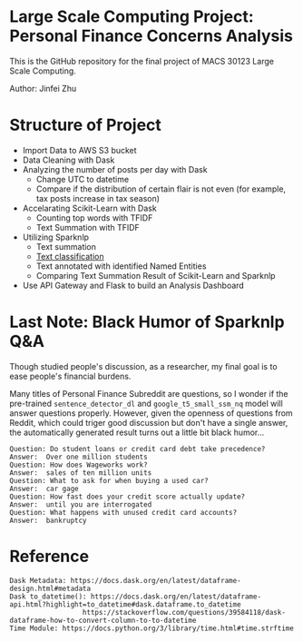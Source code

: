 # Large Scale Computing Project: Personal Finance Concerns Analysis

This is the GitHub repository for the final project of MACS 30123 Large Scale Computing.

Author: Jinfei Zhu

# Structure of Project
- Import Data to AWS S3 bucket
- Data Cleaning with Dask
- Analyzing the number of posts per day with Dask
  - Change UTC to datetime
  - Compare if the distribution of certain flair is not even (for example, tax posts increase in tax season)
- Accelarating Scikit-Learn with Dask
  - Counting top words with TFIDF
  - Text Summation with TFIDF
- Utilizing Sparknlp
  - Text summation
  - [Text classification ](https://demo.johnsnowlabs.com/public/NER_CLS_SNIPS/)
  - Text annotated with identified Named Entities
  - Comparing Text Summation Result of Scikit-Learn and Sparknlp
- Use API Gateway and Flask to build an Analysis Dashboard









# Last Note: Black Humor of Sparknlp Q&A

Though studied people's discussion, as a researcher, my final goal is to ease people's financial burdens. 

Many titles of Personal Finance Subreddit are questions, so I wonder if the pre-trained `sentence_detector_dl` and `google_t5_small_ssm_nq` model will answer questions properly. However, given the openness of questions from Reddit, which could triger good discussion but don't have a single answer, the automatically generated result turns out a little bit black humor...

```
Question: Do student loans or credit card debt take precedence?
Answer:	 Over one million students
Question: How does Wageworks work?
Answer:	 sales of ten million units
Question: What to ask for when buying a used car?
Answer:	 car gage
Question: How fast does your credit score actually update?
Answer:	 until you are interrogated
Question: What happens with unused credit card accounts?
Answer:	 bankruptcy
```


# Reference
```
Dask Metadata: https://docs.dask.org/en/latest/dataframe-design.html#metadata
Dask to_datetime(): https://docs.dask.org/en/latest/dataframe-api.html?highlight=to_datetime#dask.dataframe.to_datetime
                  https://stackoverflow.com/questions/39584118/dask-dataframe-how-to-convert-column-to-to-datetime
Time Module: https://docs.python.org/3/library/time.html#time.strftime

```

